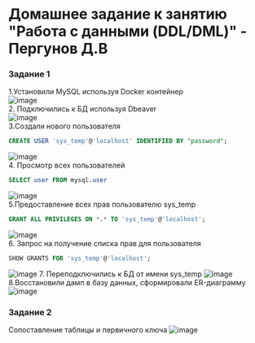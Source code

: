 # Домашнее задание к занятию "Работа с данными (DDL/DML)" - Пергунов Д.В

### Задание 1
1.Установили MySQL используя Docker контейнер  
![image](https://github.com/dimindrol/12-02-DDL-DML/assets/103885836/7a3da180-5ff9-4c5b-87ec-e1d77b64f013)  
2. Подключились к БД используя Dbeaver  
![image](https://github.com/dimindrol/12-02-DDL-DML/assets/103885836/95eb8916-ce65-40d3-9bbd-2b03b6d03444)   
3.Создали нового пользователя  
```sql
CREATE USER 'sys_temp'@'localhost' IDENTIFIED BY "password";
```
![image](https://github.com/dimindrol/12-02-DDL-DML/assets/103885836/e27eb60b-1af1-4fc5-b59a-5e0a18e8cc61)  
4. Просмотр всех пользователей
```sql
SELECT user FROM mysql.user
```
![image](https://github.com/dimindrol/12-02-DDL-DML/assets/103885836/41879eed-996f-4004-8508-8efebdcd95e2)  
5.Предоставление всех прав пользователю sys_temp
```sql
GRANT ALL PRIVILEGES ON *.* TO 'sys_temp'@'localhost';
```
![image](https://github.com/dimindrol/12-02-DDL-DML/assets/103885836/b088a47a-8a60-4e66-b2f5-976426af6e42)  
6. Запрос на получение списка прав для пользователя  
```sql
SHOW GRANTS FOR 'sys_temp'@'localhost';
```
![image](https://github.com/dimindrol/12-02-DDL-DML/assets/103885836/d7cf378a-5f79-4c25-a8d4-b06c49de8eec)
7. Переподключились к БД от имени sys_temp
![image](https://github.com/dimindrol/12-02-DDL-DML/assets/103885836/b0158b7a-c988-4ed3-b345-ee3b80542559)  
8.Восстановили дамп в базу данных, сформировали ER-диаграмму
![image](https://github.com/dimindrol/12-02-DDL-DML/assets/103885836/1be8a43e-dc51-40db-a91a-85cbcc8ff9c1)

### Задание 2
Сопоставление таблицы и первичного ключа
![image](https://github.com/dimindrol/12-02-DDL-DML/assets/103885836/e5bc5d5a-a4c6-417b-8c9f-6a07b79db5da)











